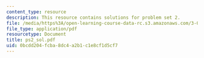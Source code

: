 ```yaml
---
content_type: resource
description: This resource contains solutions for problem set 2.
file: /media/https%3A/open-learning-course-data-rc.s3.amazonaws.com/3-051j-materials-for-biomedical-applications-spring-2006/0bcdd204fcba8dc4a2b1c1e8cf1d5cf7_ps2_sol.pdf
file_type: application/pdf
resourcetype: Document
title: ps2_sol.pdf
uid: 0bcdd204-fcba-8dc4-a2b1-c1e8cf1d5cf7
---
```

